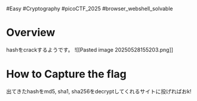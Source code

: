#Easy #Cryptography #picoCTF_2025 #browser_webshell_solvable 
# Overview
hashをcrackするようです。
![[Pasted image 20250528155203.png]]

# How to Capture the flag
出てきたhashをmd5, sha1, sha256をdecryptしてくれるサイトに投げればおk!